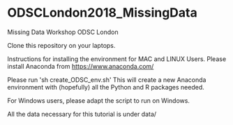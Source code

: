 # ODSCLondon2018_MissingData
Missing Data Workshop ODSC London

Clone this repository on your laptops. 

Instructions for installing the environment for MAC and LINUX Users.
Please install Anaconda from https://www.anaconda.com/

Please run 'sh create_ODSC_env.sh' 
This will create a new Anaconda environment with (hopefully) all the Python and R packages needed.  

For Windows users, please adapt the script to run on Windows. 

All the data necessary for this tutorial is under data/ 
